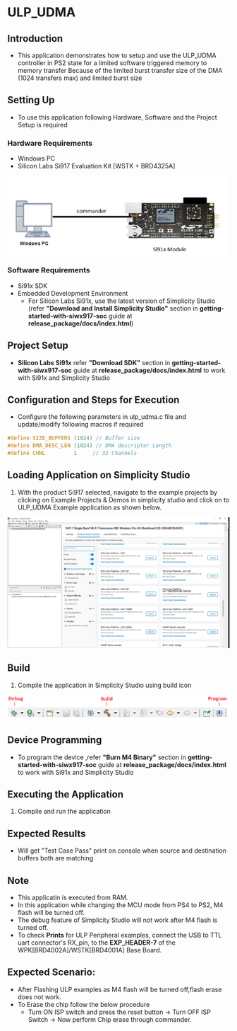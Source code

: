 # ULP_UDMA

## Introduction 
- This application demonstrates how to setup and use the ULP_UDMA controller in PS2 state for a limited software triggered memory to memory transfer
  Because of the limited burst transfer size of the DMA (1024 transfers max) and limited burst size


## Setting Up 
 - To use this application following Hardware, Software and the Project Setup is required

### Hardware Requirements	
  - Windows PC 
  - Silicon Labs Si917 Evaluation Kit [WSTK + BRD4325A]
 
![Figure: Introduction](resources/readme/image507a.png)

### Software Requirements
  - Si91x SDK
  - Embedded Development Environment
    - For Silicon Labs Si91x, use the latest version of Simplicity Studio (refer **"Download and Install Simplicity Studio"** section in **getting-started-with-siwx917-soc** guide at **release_package/docs/index.html**)
 
## Project Setup
- **Silicon Labs Si91x** refer **"Download SDK"** section in **getting-started-with-siwx917-soc** guide at **release_package/docs/index.html** to work with Si91x and Simplicity Studio

## Configuration and Steps for Execution

- Configure the following parameters in ulp_udma.c file and update/modify following macros if required
```C
#define SIZE_BUFFERS (1024) // Buffer size
#define DMA_DESC_LEN (1024) // DMA descriptor Length
#define CHNL         1     // 32 Channels
```   
   
## Loading Application on Simplicity Studio
1. With the product Si917 selected, navigate to the example projects by clicking on Example Projects & Demos 
in simplicity studio and click on to ULP_UDMA Example application as shown below.

![Figure:](resources/readme/image507b.png)

## Build 
1. Compile the application in Simplicity Studio using build icon 

![Figure: Build run and Debug](resources/readme/image507c.png)

## Device Programming
- To program the device ,refer **"Burn M4 Binary"** section in **getting-started-with-siwx917-soc** guide at **release_package/docs/index.html** to work with Si91x and Simplicity Studio

## Executing the Application
1. Compile and run the application 

## Expected Results 
 - Will get "Test Case Pass" print on console when source and destination buffers both are matching 

## Note
 - This applicatin is executed from RAM.
 - In this application while changing the MCU mode from PS4 to PS2, M4 flash will be turned off.
 - The debug feature of Simplicity Studio will not work after M4 flash is turned off.
 - To check **Prints** for ULP Peripheral examples, connect the USB to TTL uart connector's RX_pin, 
    to the **EXP_HEADER-7** of the WPK[BRD4002A]/WSTK[BRD4001A] Base Board.

## Expected Scenario:
 - After Flashing ULP examples as M4 flash will be turned off,flash erase does not work.
 - To Erase the chip follow the below procedure
   - Turn ON ISP switch and press the reset button → Turn OFF ISP Switch → Now perform Chip erase 
      through commander.
 
 